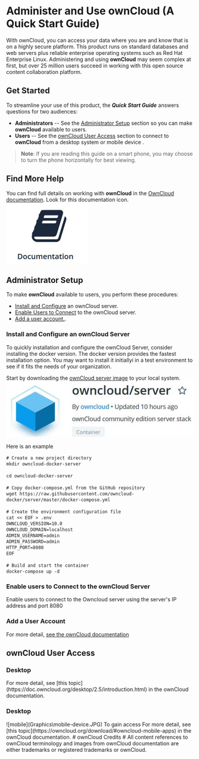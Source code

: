 #  Administer and Use **ownCloud** (A Quick Start Guide) #

With ownCloud, you can access your data where you are and know that is on a highly secure platform. This product runs on standard databases and web servers plus reliable enterprise operating systems such as Red Hat Enterprise Linux. Administering and using **ownCloud** may seem complex at first, but over 25 million users succeed in working with this open source content collaboration platform. 

## Get Started ##  
To streamline your use of this product, the ***Quick Start Guide***  answers questions for two audiences:  

- **Administrators** -- See the <a href="#admin">Administrator Setup</a> section so you can make **ownCloud** available to users.  
- **Users** -- See the <a href="#user">ownCloud User Access</a> section to connect to **ownCloud** from a desktop system or mobile device .  
> **Note**: If you are reading this guide on a smart phone, you may choose to turn the phone horizontally for best viewing.

## Find More Help ##
You can find full details on working with **ownCloud** in the [OwnCloud documentation](https://owncloud.org/help/). Look for this documentation icon.  
![documentation](Graphics\docs.JPG)

<h2 id="admin">Administrator Setup</h2>

To make **ownCloud** available to users, you perform these procedures:
- <a href="#install">Install and Configure</a> an ownCloud server.  
- <a href="#connect">Enable Users to Connect</a> to the ownCloud server.  
- <a href="#account">Add a user account.</a>.  

<h3 id="install">Install and Configure an ownCloud Server</h3>

To quickly installation and configure the ownCloud Server, consider installing the docker version. The docker version provides the fastest installation option. You may want to install it initiallyi in a test environment to see if it fits the needs of your organization.  

Start by downloading the [ownCloud server image](https://hub.docker.com/r/owncloud/server/) to your local system.
![docker](Graphics\docker-image.jpg)

Here is an example 

    # Create a new project directory
    mkdir owncloud-docker-server
    
    cd owncloud-docker-server
    
    # Copy docker-compose.yml from the GitHub repository
    wget https://raw.githubusercontent.com/owncloud-docker/server/master/docker-compose.yml
    
    # Create the environment configuration file
    cat << EOF > .env
    OWNCLOUD_VERSION=10.0
    OWNCLOUD_DOMAIN=localhost
    ADMIN_USERNAME=admin
    ADMIN_PASSWORD=admin
    HTTP_PORT=8080
    EOF
    
    # Build and start the container
    docker-compose up -d

<h3 id="connect">Enable users to Connect to the ownCloud Server</h3>  
Enable users to connect to the Owncloud server using the  server's IP address and port 8080


<h3 id="account">Add a User Account</h3>  

For more detail, [see the ownCloud documentation](https://doc.owncloud.org/server/10.0/admin_manual/configuration/user/user_configuration.html#creating-a-new-user)

<h2 id="user">ownCloud User Access</h2>  

<h3 id="desktop">Desktop</h3>
For more detail, see [this topic](https://doc.owncloud.org/desktop/2.5/introduction.html) in the ownCloud documentation.
<h3 id="desktop">Desktop</h3>
![mobile](Graphics\mobile-device.JPG)  
To gain access
For more detail, see [this topic](https://owncloud.org/download/#owncloud-mobile-apps) in the ownCloud documentation.
# ownCloud Credits #
All content references to ownCloud terminology and images from ownCloud documentation are either trademarks or registered trademarks or ownCloud.